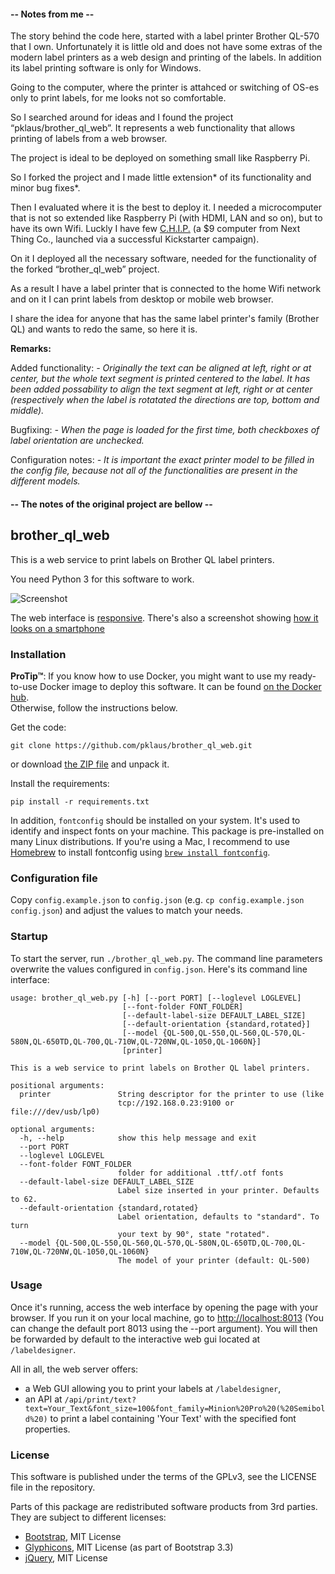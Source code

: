 #### -- Notes from me --

The story behind the code here, started with a label printer Brother QL-570 that I own.
Unfortunately it is little old and does not have some extras of the modern label printers as a web design and printing of the labels.
In addition its label printing software is only for Windows.

Going to the computer, where the printer is attahced or switching of OS-es only to print labels, for me looks not so comfortable.

So I searched around for ideas and I found the project “pklaus/brother_ql_web”.
It represents a web functionality that allows printing of labels from a web browser.

The project is ideal to be deployed on something small like Raspberry Pi.

So I forked the project and I made little extension* of its functionality and minor bug fixes*.

Then I evaluated where it is the best to deploy it. I needed a microcomputer that is not so extended like Raspberry Pi (with HDMI, LAN and so on), but to have its own Wifi.
Luckly I have few [C.H.I.P.](https://en.wikipedia.org/wiki/CHIP_(computer)) (a $9 computer from Next Thing Co., launched via a successful Kickstarter campaign).

On it I deployed all the necessary software, needed for the functionality of the forked “brother_ql_web” project.

As a result I have a label printer that is connected to the home Wifi network and on it I can print labels from desktop or mobile web browser.

I share the idea for anyone that has the same label printer's family (Brother QL) and wants to redo the same, so here it is.


**Remarks:**

Added functionality:
*- Originally the text can be aligned at left, right or at center, but the whole text segment is printed centered to the label. It has been added possability to align the text segment at left, right or at center (respectively when the label is rotatated the directions are top, bottom and middle).*

Bugfixing:
*- When the page is loaded for the first time, both checkboxes of label orientation are unchecked.*

Configuration notes: 
*- It is important the exact printer model to be filled in the config file, because not all of the functionalities are present in the different models.*


#### -- The notes of the original project are bellow --



## brother\_ql\_web

This is a web service to print labels on Brother QL label printers.

You need Python 3 for this software to work.

![Screenshot](./static/images/screenshots/Label-Designer_Desktop.png)

The web interface is [responsive](https://en.wikipedia.org/wiki/Responsive_web_design).
There's also a screenshot showing [how it looks on a smartphone](./static/images/screenshots/Label-Designer_Phone.png)

### Installation

**ProTip™**: If you know how to use Docker, you might want to use my ready-to-use Docker image to deploy this software.
It can be found [on the Docker hub](https://hub.docker.com/r/pklaus/brother_ql_web/).  
Otherwise, follow the instructions below.

Get the code:

    git clone https://github.com/pklaus/brother_ql_web.git

or download [the ZIP file](https://github.com/pklaus/brother_ql_web/archive/master.zip) and unpack it.

Install the requirements:

    pip install -r requirements.txt

In addition, `fontconfig` should be installed on your system. It's used to identify and
inspect fonts on your machine. This package is pre-installed on many Linux distributions.
If you're using a Mac, I recommend to use [Homebrew](https://brew.sh) to install
fontconfig using [`brew install fontconfig`](http://brewformulas.org/Fontconfig).

### Configuration file

Copy `config.example.json` to `config.json` (e.g. `cp config.example.json config.json`) and adjust the values to match your needs.

### Startup

To start the server, run `./brother_ql_web.py`. The command line parameters overwrite the values configured in `config.json`. Here's its command line interface:

    usage: brother_ql_web.py [-h] [--port PORT] [--loglevel LOGLEVEL]
                             [--font-folder FONT_FOLDER]
                             [--default-label-size DEFAULT_LABEL_SIZE]
                             [--default-orientation {standard,rotated}]
                             [--model {QL-500,QL-550,QL-560,QL-570,QL-580N,QL-650TD,QL-700,QL-710W,QL-720NW,QL-1050,QL-1060N}]
                             [printer]
    
    This is a web service to print labels on Brother QL label printers.
    
    positional arguments:
      printer               String descriptor for the printer to use (like
                            tcp://192.168.0.23:9100 or file:///dev/usb/lp0)
    
    optional arguments:
      -h, --help            show this help message and exit
      --port PORT
      --loglevel LOGLEVEL
      --font-folder FONT_FOLDER
                            folder for additional .ttf/.otf fonts
      --default-label-size DEFAULT_LABEL_SIZE
                            Label size inserted in your printer. Defaults to 62.
      --default-orientation {standard,rotated}
                            Label orientation, defaults to "standard". To turn
                            your text by 90°, state "rotated".
      --model {QL-500,QL-550,QL-560,QL-570,QL-580N,QL-650TD,QL-700,QL-710W,QL-720NW,QL-1050,QL-1060N}
                            The model of your printer (default: QL-500)

### Usage

Once it's running, access the web interface by opening the page with your browser.
If you run it on your local machine, go to <http://localhost:8013> (You can change
the default port 8013 using the --port argument).
You will then be forwarded by default to the interactive web gui located at `/labeldesigner`.

All in all, the web server offers:

* a Web GUI allowing you to print your labels at `/labeldesigner`,
* an API at `/api/print/text?text=Your_Text&font_size=100&font_family=Minion%20Pro%20(%20Semibold%20)`
  to print a label containing 'Your Text' with the specified font properties.

### License

This software is published under the terms of the GPLv3, see the LICENSE file in the repository.

Parts of this package are redistributed software products from 3rd parties. They are subject to different licenses:

* [Bootstrap](https://github.com/twbs/bootstrap), MIT License
* [Glyphicons](https://getbootstrap.com/docs/3.3/components/#glyphicons), MIT License (as part of Bootstrap 3.3)
* [jQuery](https://github.com/jquery/jquery), MIT License
